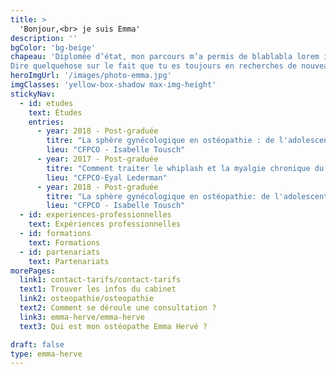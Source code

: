 ```yaml
---
title: >
  'Bonjour,<br> je suis Emma'
description: ''
bgColor: 'bg-beige'
chapeau: 'Diplomée d’état, mon parcours m’a permis de blablabla lorem ipsum sit dolor amet.
Dire quelquehose sur le fait que tu es toujours en recherches de nouveaux projets et partenaires'
heroImgUrl: '/images/photo-emma.jpg'
imgClasses: 'yellow-box-shadow max-img-height'
stickyNav:
  - id: etudes
    text: Études
    entries: 
      - year: 2018 - Post-graduée
        titre: "La sphère gynécologique en ostéopathie : de l'adolescente à la femme ménopausée"
        lieu: "CFPCO - Isabelle Tousch"
      - year: 2017 - Post-graduée
        titre: "Comment traiter le whiplash et la myalgie chronique du trapèze ?"
        lieu: "CFPCO-Eyal Lederman"
      - year: 2018 - Post-graduée
        titre: "La sphère gynécologique en ostéopathie: de l'adolescente à la femme ménopausée"
        lieu: "CFPCO - Isabelle Tousch"
  - id: experiences-professionnelles
    text: Expériences professionnelles
  - id: formations
    text: Formations
  - id: partenariats
    text: Partenariats
morePages:
  link1: contact-tarifs/contact-tarifs
  text1: Trouver les infos du cabinet
  link2: osteopathie/osteopathie
  text2: Comment se déroule une consultation ?
  link3: emma-herve/emma-herve
  text3: Qui est mon ostéopathe Emma Hervé ?  

draft: false
type: emma-herve
---
```

